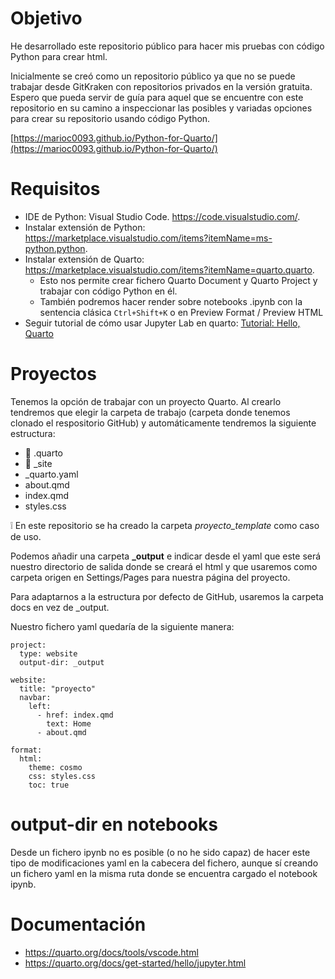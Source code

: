# Objetivo

He desarrollado este repositorio público para hacer mis pruebas con código Python para crear html.

Inicialmente se creó como un repositorio público ya que no se puede trabajar desde GitKraken con repositorios privados en la versión gratuita. Espero que pueda servir de guía para aquel que se encuentre con este repositorio en su camino a inspeccionar las posibles y variadas opciones para crear su repositorio usando código Python.

[https://marioc0093.github.io/Python-for-Quarto/](https://marioc0093.github.io/Python-for-Quarto/)

# Requisitos

- IDE de Python: Visual Studio Code. https://code.visualstudio.com/.
- Instalar extensión de Python: https://marketplace.visualstudio.com/items?itemName=ms-python.python.
- Instalar extensión de Quarto: https://marketplace.visualstudio.com/items?itemName=quarto.quarto.
  - Esto nos permite crear fichero Quarto Document y Quarto Project y trabajar con código Python en él.
  - También podremos hacer render sobre notebooks .ipynb con la sentencia clásica `Ctrl+Shift+K` o en Preview Format / Preview HTML
- Seguir tutorial de cómo usar Jupyter Lab en quarto: [Tutorial: Hello, Quarto](https://quarto.org/docs/get-started/hello/jupyter.html)

# Proyectos

Tenemos la opción de trabajar con un proyecto Quarto. Al crearlo tendremos que elegir la carpeta de trabajo (carpeta donde tenemos clonado el respositorio GitHub) y automáticamente tendremos la siguiente estructura:

- :file_folder: .quarto
- :file_folder: _site
- _quarto.yaml
- about.qmd
- index.qmd
- styles.css

❕ En este repositorio se ha creado la carpeta _proyecto_template_ como caso de uso.

Podemos añadir una carpeta **_output** e indicar desde el yaml que este será nuestro directorio de salida donde se creará el html y que usaremos como carpeta origen en Settings/Pages para nuestra página del proyecto.

Para adaptarnos a la estructura por defecto de GitHub, usaremos la carpeta docs en vez de _output.

Nuestro fichero yaml quedaría de la siguiente manera:

```
project:
  type: website
  output-dir: _output

website:
  title: "proyecto"
  navbar:
    left:
      - href: index.qmd
        text: Home
      - about.qmd

format:
  html:
    theme: cosmo
    css: styles.css
    toc: true
```

# output-dir en notebooks

Desde un fichero ipynb no es posible (o no he sido capaz) de hacer este tipo de modificaciones yaml en la cabecera del fichero, aunque sí creando un fichero yaml en la misma ruta donde se encuentra cargado el notebook ipynb.


# Documentación

- https://quarto.org/docs/tools/vscode.html
- https://quarto.org/docs/get-started/hello/jupyter.html
